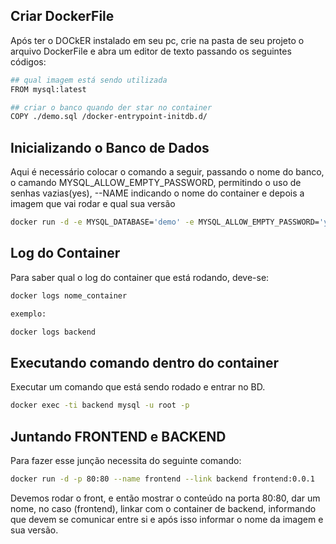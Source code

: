 ## Criar DockerFile
Após ter o DOCkER instalado em seu pc, crie na pasta de seu projeto o arquivo DockerFile e abra um editor de texto passando
os seguintes códigos:

```sh
## qual imagem está sendo utilizada
FROM mysql:latest

## criar o banco quando der star no container
COPY ./demo.sql /docker-entrypoint-initdb.d/
```

## Inicializando o Banco de Dados
Aqui é necessário colocar o comando a seguir, passando o nome do banco, o camando MYSQL_ALLOW_EMPTY_PASSWORD, permitindo o uso de senhas
vazias(yes), --NAME indicando o nome do container e depois a imagem que vai rodar e qual sua versão

```sh
docker run -d -e MYSQL_DATABASE='demo' -e MYSQL_ALLOW_EMPTY_PASSWORD='yes' --name backend db:0.0.1
```

## Log do Container


Para saber qual o log do container que está rodando, deve-se:

```sh
docker logs nome_container

exemplo: 

docker logs backend
```

## Executando comando dentro do container
Executar um comando que está sendo rodado e entrar no BD.
```sh
docker exec -ti backend mysql -u root -p
```

## Juntando FRONTEND e BACKEND

Para fazer esse junção necessita do seguinte comando:
```sh
docker run -d -p 80:80 --name frontend --link backend frontend:0.0.1
```
Devemos rodar o front, e então mostrar o conteúdo na porta 80:80, dar um nome, no caso (frontend), linkar com o container de backend,
informando que devem se comunicar entre si e após isso informar o nome da imagem e sua versão.




